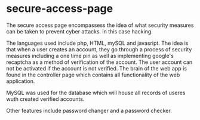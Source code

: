 # secure-access-page

The secure access page encompassess the idea of what security measures can be taken to prevent cyber attacks. in this case hacking.

The languages used include php, HTML, mySQL and javasript. 
The idea is that when a user creates an account, they go through a process of security measures including a one time pin as well as implementing google's recaptcha as a method of verification of the account. The user account can not be activated if the account is not verified. The brain of the web app is found in the controller page which contains all functionality of the web application.

MySQL was used for the database which will house all records of useres wuth created verified accounts.

Other features include password changer and a password checker.

